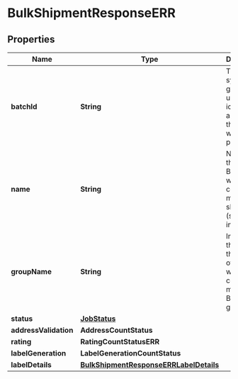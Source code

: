 

# BulkShipmentResponseERR


## Properties

| Name | Type | Description | Notes |
|------------ | ------------- | ------------- | -------------|
|**batchId** | **String** |  This is a system-generated unique identifier assigned to the Batch while it is processed. |  [optional] |
|**name** | **String** |  Name of the of ERR Batch which consists of multiple shipments (shipments in bulk). |  [optional] |
|**groupName** | **String** | Indicates the name of the group of batches, which consists of multiple Batch groups. |  [optional] |
|**status** | [**JobStatus**](JobStatus.md) |  |  [optional] |
|**addressValidation** | **AddressCountStatus** |  |  [optional] |
|**rating** | **RatingCountStatusERR** |  |  [optional] |
|**labelGeneration** | **LabelGenerationCountStatus** |  |  [optional] |
|**labelDetails** | [**BulkShipmentResponseERRLabelDetails**](BulkShipmentResponseERRLabelDetails.md) |  |  [optional] |




